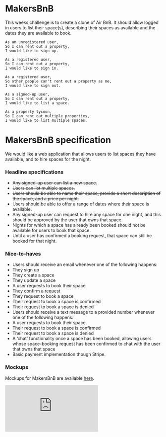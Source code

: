 # MakersBnB

This weeks challenge is to create a clone of Air BnB. It should allow logged in users to list their space(s), describing their spaces as available and the dates they are available to book.

```
As an unregistered user,
So I can rent out a property,
I would like to sign up.
```
```
As a registered user,
So I can rent out a property,
I would like to sign in.
```
```
As a registered user,
So other people can't rent out a property as me,
I would like to sign out.
```
```
As a signed-up user,
So I can rent out a property,
I would like to list a space.
```
```
As a property tycoon,
So I can rent out multiple properties,
I would like to list multiple spaces.
```

# MakersBnB specification

We would like a web application that allows users to list spaces they have available, and to hire spaces for the night.

### Headline specifications

- ~~Any signed-up user can list a new space.~~
- ~~Users can list multiple spaces.~~
- ~~Users should be able to name their space, provide a short description of the space, and a price per night.~~
- Users should be able to offer a range of dates where their space is available.
- Any signed-up user can request to hire any space for one night, and this should be approved by the user that owns that space.
- Nights for which a space has already been booked should not be available for users to book that space.
- Until a user has confirmed a booking request, that space can still be booked for that night.

### Nice-to-haves

- Users should receive an email whenever one of the following happens:
 - They sign up
 - They create a space
 - They update a space
 - A user requests to book their space
 - They confirm a request
 - They request to book a space
 - Their request to book a space is confirmed
 - Their request to book a space is denied
- Users should receive a text message to a provided number whenever one of the following happens:
 - A user requests to book their space
 - Their request to book a space is confirmed
 - Their request to book a space is denied
- A ‘chat’ functionality once a space has been booked, allowing users whose space-booking request has been confirmed to chat with the user that owns that space
- Basic payment implementation though Stripe.

### Mockups

Mockups for MakersBnB are available [here](https://github.com/makersacademy/course/blob/master/makersbnb/makers_bnb_images/MakersBnB_mockups.pdf).


![Tracking pixel](https://githubanalytics.herokuapp.com/course/makersbnb/specification_and_mockups.md)
